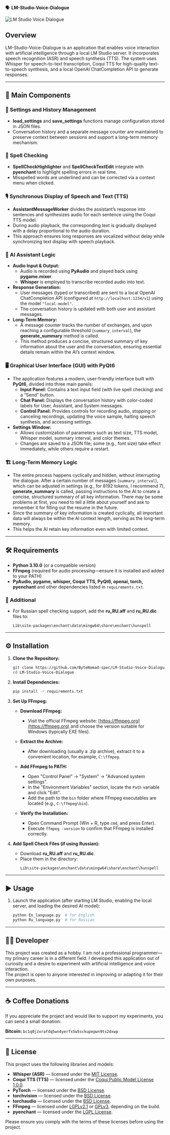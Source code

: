 🗣️ **LM-Studio-Voice-Dialogue**

![LM Studio Voice Dialogue](media/screenshot.png)

## Overview

LM-Studio-Voice-Dialogue is an application that enables voice interaction with artificial intelligence through a local LM Studio server. It incorporates speech recognition (ASR) and speech synthesis (TTS). The system uses Whisper for speech-to-text transcription, Coqui TTS for high-quality text-to-speech synthesis, and a local OpenAI ChatCompletion API to generate responses.

---

## 🚀 Main Components

### 🔧 Settings and History Management
- **load_settings** and **save_settings** functions manage configuration stored in JSON files.
- Conversation history and a separate message counter are maintained to preserve context between sessions and support a long-term memory mechanism.

### 📝 Spell Checking
- **SpellCheckHighlighter** and **SpellCheckTextEdit** integrate with **pyenchant** to highlight spelling errors in real time.
- Misspelled words are underlined and can be corrected via a context menu when clicked.

### 🎙️ Synchronous Display of Speech and Text (TTS)
- **AssistantMessageWorker** divides the assistant’s response into sentences and synthesizes audio for each sentence using the Coqui TTS model.
- During audio playback, the corresponding text is gradually displayed with a delay proportional to the audio duration.
- This approach ensures long responses are vocalized without delay while synchronizing text display with speech playback.

### 🧠 AI Assistant Logic
- **Audio Input & Output:**  
  - Audio is recorded using **PyAudio** and played back using **pygame.mixer**.  
  - **Whisper** is employed to transcribe recorded audio into text.
- **Response Generation:**  
  - User messages (typed or transcribed) are sent to a local OpenAI ChatCompletion API (configured at `http://localhost:1234/v1`) using the model `"local-model"`.
  - The conversation history is updated with both user and assistant messages.
- **Long-Term Memory:**  
  - A message counter tracks the number of exchanges, and upon reaching a configurable threshold (`summary_interval`), the **generate_summary** method is called.
  - This method produces a concise, structured summary of key information about the user and the conversation, ensuring essential details remain within the AI’s context window.

### 🖥️ Graphical User Interface (GUI) with PyQt6
- The application features a modern, user-friendly interface built with **PyQt6**, divided into three main panels:
  - **Input Panel:** Contains a text input field (with live spell checking) and a “Send” button.
  - **Chat Panel:** Displays the conversation history with color-coded labels for User, Assistant, and System messages.
  - **Control Panel:** Provides controls for recording audio, stopping or canceling recordings, updating the voice sample, halting speech synthesis, and accessing settings.
- **Settings Window:**  
  - Allows customization of parameters such as text size, TTS model, Whisper model, summary interval, and color themes.
  - Changes are saved to a JSON file; some (e.g., font size) take effect immediately, while others require a restart.

### 🏗️ Long-Term Memory Logic
- The entire process happens cyclically and hidden, without interrupting the dialogue. After a certain number of messages (`summary_interval`), which can be adjusted in settings (e.g., for 8192 tokens, I recommend 7), **generate_summary** is called, passing instructions to the AI to create a concise, structured summary of all key information. There may be some problems at first, you need to tell a little about yourself and ask to remember it for filling out the resume in the future.
- Since the summary of key information is created cyclically, all important data will always be within the AI context length, serving as the long-term memory.  
- This helps the AI retain key information even with limited context.

---

## 🛠️ Requirements

- **Python 3.10.0** (or a compatible version)
- **FFmpeg** (required for audio processing—ensure it is installed and added to your PATH)
- **PyAudio, pygame, whisper, Coqui TTS, PyQt6, openai, torch, pyenchant** and other dependencies listed in `requirements.txt`.

### 🔹 Additional
- For Russian spell checking support, add the **ru_RU.aff** and **ru_RU.dic** files to:
  ```
  Lib\site-packages\enchant\data\mingw64\share\enchant\hunspell
  ```

---

## ⚙️ Installation

1. **Clone the Repository:**

   ```bash
   git clone https://github.com/ByteNomad-spec/LM-Studio-Voice-Dialogue.git
   cd LM-Studio-Voice-Dialogue
   ```

2. **Install Dependencies:**

   ```bash
   pip install -r requirements.txt
   ```

3. **Set Up FFmpeg:**

   - **Download FFmpeg:**
     - Visit the official FFmpeg website: [https://ffmpeg.org](https://ffmpeg.org) and choose the version suitable for Windows (typically EXE files).

   - **Extract the Archive:**
     - After downloading (usually a .zip archive), extract it to a convenient location, for example, `C:\ffmpeg`.

   - **Add FFmpeg to PATH:**
     - Open "Control Panel" → "System" → "Advanced system settings".
     - In the "Environment Variables" section, locate the `Path` variable and click "Edit".
     - Add the path to the `bin` folder where FFmpeg executables are located (e.g., `C:\ffmpeg\bin`).

   - **Verify the Installation:**
     - Open Command Prompt (Win + R, type `cmd`, and press Enter).
     - Execute `ffmpeg -version` to confirm that FFmpeg is installed correctly.

4. **Add Spell Check Files (if using Russian):**

   - Download **ru_RU.aff** and **ru_RU.dic**.
   - Place them in the directory:
     ```
     Lib\site-packages\enchant\data\mingw64\share\enchant\hunspell
     ```

---

## ▶️ Usage

1. Launch the application (after starting LM Studio, enabling the local server, and loading the desired AI model):

   ```bash
   python En_language.py  # for English
   python Ru_language.py  # for Russian
   ```

---

## 👨‍💻 Developer

This project was created as a hobby. I am not a professional programmer—my primary career is in a different field. I developed this application out of curiosity and a desire to experiment with artificial intelligence and voice interaction.  
The project is open to anyone interested in improving or adapting it for their own purposes.

---

## ☕ Coffee Donations

If you appreciate the project and would like to support my experiments, you can send a small donation:

**Bitcoin:** `bc1q0jzxrafdq5wn4yerfx5w5sckupepwn9ts2dxwp`

---

## 📜 License

This project uses the following libraries and models:

- **Whisper (ASR)** — licensed under the [MIT License](https://opensource.org/licenses/MIT).
- **Coqui TTS (TTS)** — licensed under the [Coqui Public Model License 1.0.0](https://github.com/coqui-ai/TTS/blob/main/LICENSE).
- **PyTorch** — licensed under the [BSD License](https://opensource.org/licenses/BSD-3-Clause).
- **torchvision** — licensed under the [BSD License](https://opensource.org/licenses/BSD-3-Clause).
- **torchaudio** — licensed under the [BSD License](https://opensource.org/licenses/BSD-3-Clause).
- **FFmpeg** — licensed under [LGPLv2.1](https://www.ffmpeg.org/legal.html) or [GPLv3](https://www.ffmpeg.org/legal.html), depending on the build.
- **pyenchant** — licensed under the [LGPL License](https://opensource.org/licenses/LGPL-3.0).

Please ensure you comply with the terms of these licenses before using the project.
```
